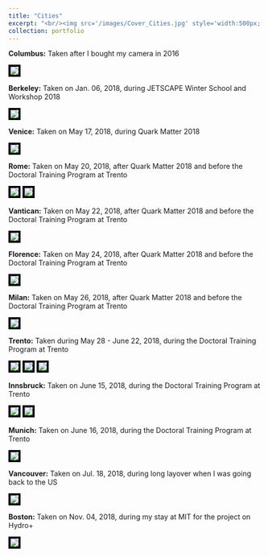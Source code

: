 ```yaml
---
title: "Cities"
excerpt: "<br/><img src='/images/Cover_Cities.jpg' style='width:500px;'/>"
collection: portfolio
---
```


**Columbus:** Taken after I bought my camera in 2016

<img style="border:4px solid black;" src="/images/IMG_city_col.jpg" style="width:500px;"/>

**Berkeley:** Taken on Jan. 06, 2018, during JETSCAPE Winter School and Workshop 2018

<img style="border:4px solid black;" src="/images/IMG_city_ber.jpg" style="width:500px;"/>

**Venice:** Taken on May 17, 2018, during Quark Matter 2018

<img style="border:4px solid black;" src="/images/IMG_city_venice.jpg" style="width:500px;"/>

**Rome:** Taken on May 20, 2018, after Quark Matter 2018 and before the Doctoral Training Program at Trento

<img style="border:4px solid black;" src="/images/IMG_city_rome1.jpg" style="width:500px;"/>

<img style="border:4px solid black;" src="/images/IMG_city_rome2.jpg" style="width:500px;"/>

**Vantican:** Taken on May 22, 2018, after Quark Matter 2018 and before the Doctoral Training Program at Trento

<img style="border:4px solid black;" src="/images/IMG_city_vant.jpg" style="width:500px;"/>

**Florence:** Taken on May 24, 2018, after Quark Matter 2018 and before the Doctoral Training Program at Trento

<img style="border:4px solid black;" src="/images/IMG_city_flo.jpg" style="width:500px;"/>

**Milan:** Taken on May 26, 2018, after Quark Matter 2018 and before the Doctoral Training Program at Trento

<img style="border:4px solid black;" src="/images/IMG_city_milan.jpg" style="width:500px;"/>

**Trento:** Taken during May 28 - June 22, 2018, during the Doctoral Training Program at Trento

<img style="border:4px solid black;" src="/images/IMG_city_trento1.jpg" style="width:500px;"/>

<img style="border:4px solid black;" src="/images/IMG_city_trento2.jpg" style="width:500px;"/>

<img style="border:4px solid black;" src="/images/IMG_city_trento3.jpg" style="width:500px;"/>

**Innsbruck:** Taken on June 15, 2018, during the Doctoral Training Program at Trento

<img style="border:4px solid black;" src="/images/IMG_city_inns1.jpg" style="width:500px;"/>

<img style="border:4px solid black;" src="/images/IMG_city_inns2.jpg" style="width:500px;"/>

**Munich:** Taken on June 16, 2018, during the Doctoral Training Program at Trento

<img style="border:4px solid black;" src="/images/IMG_city_munich.jpg" style="width:500px;"/>

**Vancouver:** Taken on Jul. 18, 2018, during long layover when I was going back to the US

<img style="border:4px solid black;" src="/images/IMG_city_van.jpg" style="width:500px;"/>

**Boston:** Taken on Nov. 04, 2018, during my stay at MIT for the project on Hydro+

<img style="border:4px solid black;" src="/images/IMG_city_bos.jpg" style="width:500px;"/>

